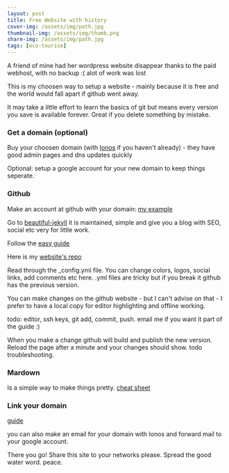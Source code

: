 ```yaml
---
layout: post
title: Free Website with history
cover-img: /assets/img/path.jpg
thumbnail-img: /assets/img/thumb.png
share-img: /assets/img/path.jpg
tags: [eco-tourism]
---
```


A friend of mine had her wordpress website disappear thanks to the paid webhost, with no backup :(  alot of work was lost

This is my choosen way to setup a website - mainly because it is free and the world would fall apart if github went away.

It may take a little effort to learn the basics of git but means every version you save is available forever. Great if you delete something by mistake.

### Get a domain (optional)

Buy your choosen domain (with [Ionos](https://www.ionos.co.uk/) if you haven't already) - they have good admin pages and dns updates quickly

Optional: setup a google account for your new domain to keep things seperate.

### Github

Make an account at github with your domain:  [my example](https://github.com/checkdam)

Go to [beautiful-jekyll](https://github.com/daattali/beautiful-jekyll) it is maintained, simple and give you a blog with SEO, social etc very for little work.

Follow the [easy guide](https://github.com/daattali/beautiful-jekyll?tab=readme-ov-file#the-easy-way-recommended)

Here is my [website's repo](https://github.com/checkdam/checkdam.github.io)

Read through the _config.yml file. You can change colors, logos, social links, add comments etc here. .yml files are tricky but if you break it github has the previous version.

You can make changes on the github website - but I can't advise on that - I prefer to have a local copy for editor highlighting and offline working.

todo: editor, ssh keys, git add, commit, push. email me if you want it part of the guide :)

When you make a change github will build and publish the new version. Reload the page after a minute and your changes should show. todo troubleshooting.

### Mardown

Is a simple way to make things pretty. [cheat sheet](https://markdownguide.offshoot.io/basic-syntax/)

### Link your domain

[guide](https://melissahie.com/blog/github-pages-custom-domain-ionos)

you can also make an email for your domain with Ionos and forward mail to your google account.

There you go! Share this site to your networks please. Spread the good water word. peace.
